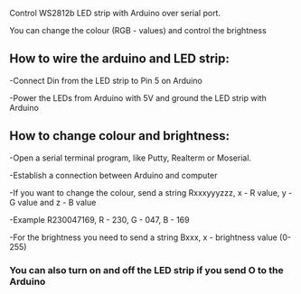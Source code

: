 Control WS2812b LED strip with Arduino over serial port.

You can change the colour (RGB - values) and control the brightness 

## **How to wire the arduino and LED strip:**

-Connect Din from the LED strip to Pin 5 on Arduino

-Power the LEDs from Arduino with 5V and ground the LED strip with Arduino

## **How to change colour and brightness:**

-Open a serial terminal program, like Putty, Realterm or Moserial.

-Establish a connection between Arduino and computer

-If you want to change the colour, send a string Rxxxyyyzzz, x - R value, y - G value and z - B value

-Example R230047169, R - 230, G - 047, B - 169

-For the brightness you need to send a string Bxxx, x - brightness value (0-255)



### **You can also turn on and off the LED strip if you send O to the Arduino**
